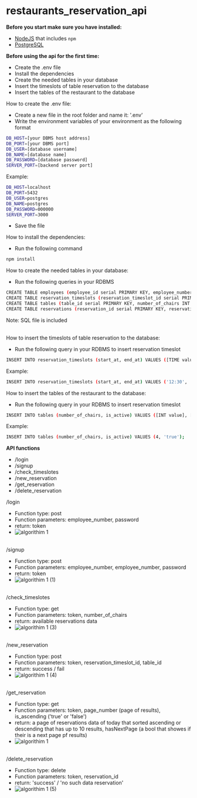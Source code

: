 # restaurants_reservation_api

**Before you start make sure you have installed:**

- [NodeJS](https://www.npmjs.com/) that includes `npm`
- [PostgreSQL](https://www.postgresql.org/)




**Before using the api for the first time:**

- Create the .env file
- Install the dependencies
- Create the needed tables in your database
- Insert the timeslots of table reservation to the database
- Insert the tables of the restaurant to the database




How to create the .env file:
- Create a new file in the root folder and name it: '.env'
- Write the environment variables of your environment as the following format
```bash
DB_HOST=[your DBMS host address]
DB_PORT=[your DBMS port]
DB_USER=[database username]
DB_NAME=[database name]
DB_PASSWORD=[database password]
SERVER_PORT=[backend server port]
``` 
Example:
```bash
DB_HOST=localhost
DB_PORT=5432
DB_USER=postgres
DB_NAME=postgres
DB_PASSWORD=000000
SERVER_PORT=3000
``` 
- Save the file


How to install the dependencies:
- Run the following command
```bash
npm install
```

 How to create the needed tables in your database:
 - Run the following queries in your RDBMS
 ```bash
CREATE TABLE employees (employee_id serial PRIMARY KEY, employee_number INT UNIQUE NOT NULL,employee_name VARCHAR ( 50 ) NOT NULL, password VARCHAR ( 128 ) NOT NULL);
CREATE TABLE reservation_timeslots (reservation_timeslot_id serial PRIMARY KEY, start_at TIME NOT NULL, end_at TIME NOT NULL);
CREATE TABLE tables (table_id serial PRIMARY KEY, number_of_chairs INT NOT NULL, is_active bool NOT NULL);
CREATE TABLE reservations (reservation_id serial PRIMARY KEY, reservation_timeslot_id INT NOT NULL, table_id INT NOT NULL, reservation_date DATE NOT NULL);
```
Note: SQL file is included<br><br>


How to insert the timeslots of table reservation to the database:
- Run the following query in your RDBMS to insert reservation timeslot
 ```bash
INSERT INTO reservation_timeslots (start_at, end_at) VALUES ([TIME value], [TIME value]);
```
Example:
 ```bash
INSERT INTO reservation_timeslots (start_at, end_at) VALUES ('12:30', '13:45');
```


How to insert the tables of the restaurant to the database:
- Run the following query in your RDBMS to insert reservation timeslot
 ```bash
INSERT INTO tables (number_of_chairs, is_active) VALUES ([INT value], [BOOLEAN value]);
```
Example:
 ```bash
INSERT INTO tables (number_of_chairs, is_active) VALUES (4, 'true');
```



**API functions**
- /login
- /signup
- /check_timeslotes
- /new_reservation
- /get_reservation
- /delete_reservation


/login 
- Function type: post
- Function parameters: employee_number, password
- return: token
- ![algorithim 1](https://user-images.githubusercontent.com/48700453/128823622-8586deca-8bd3-4f6b-9f5c-9ca2a7382a6f.jpg)
<br> <br>

/signup
- Function type: post
- Function parameters: employee_number, employee_number, password
- return: token
- ![algorithim 1 (1)](https://user-images.githubusercontent.com/48700453/128828790-1cb97eac-9e95-47c7-9e40-6a876d023141.jpg)
<br> <br>

/check_timeslotes
- Function type: get
- Function parameters: token, number_of_chairs
- return: available reservations data
- ![algorithim 1 (3)](https://user-images.githubusercontent.com/48700453/128828848-033296eb-f2ac-4334-b956-dd23ddd4ab66.jpg)
<br> <br>

/new_reservation
- Function type: post
- Function parameters: token, reservation_timeslot_id, table_id
- return: success / fail
- ![algorithim 1 (4)](https://user-images.githubusercontent.com/48700453/128828892-542a3b8e-6c24-46f6-a85e-b5d100a1d5f9.jpg)
<br> <br>

/get_reservation
- Function type: get
- Function parameters: token, page_number (page of results), is_ascending ('true' or 'false')
- return: a page of reservations data of today that sorted ascending or descending that has up to 10 results, hasNextPage (a bool that showes if their is a next page pf results)
- ![algorithim 1](https://user-images.githubusercontent.com/48700453/128828944-3b801cf7-966e-4feb-9962-6eeeac66b71a.png)
<br> <br>

/delete_reservation
- Function type: delete
- Function parameters: token, reservation_id 
- return: 'success' / 'no such data reservation'
- ![algorithim 1 (5)](https://user-images.githubusercontent.com/48700453/128829018-255e94e4-4af0-4d76-9214-fb2eca20de7e.jpg)

<br> <br>
